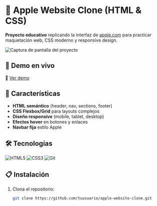 # 🍏 Apple Website Clone (HTML & CSS)

**Proyecto educativo** replicando la interfaz de [apple.com](https://www.apple.com) para practicar maquetación web, CSS moderno y responsive design.  

![Captura de pantalla del proyecto](screenshot.png)

## 🚀 Demo en vivo  
🔗 [Ver demo](https://earnest-strudel-7f979b.netlify.app/)

## 📌 Características  
- **HTML semántico** (header, nav, sections, footer)  
- **CSS Flexbox/Grid** para layouts complejos  
- **Diseño responsive** (mobile, tablet, desktop)  
- **Efectos hover** en botones y enlaces  
- **Navbar fija** estilo Apple  

## 🛠 Tecnologías  
<div align="left">  
  <img src="https://img.shields.io/badge/HTML5-E34F26?style=for-the-badge&logo=html5&logoColor=white" alt="HTML5">  
  <img src="https://img.shields.io/badge/CSS3-1572B6?style=for-the-badge&logo=css3&logoColor=white" alt="CSS3">  
  <img src="https://img.shields.io/badge/Git-F05032?style=for-the-badge&logo=git&logoColor=white" alt="Git">  
</div>  

## 📋 Instalación  
1. Clona el repositorio:  
   ```bash  
   git clone https://github.com/tuusuario/apple-website-clone.git  
